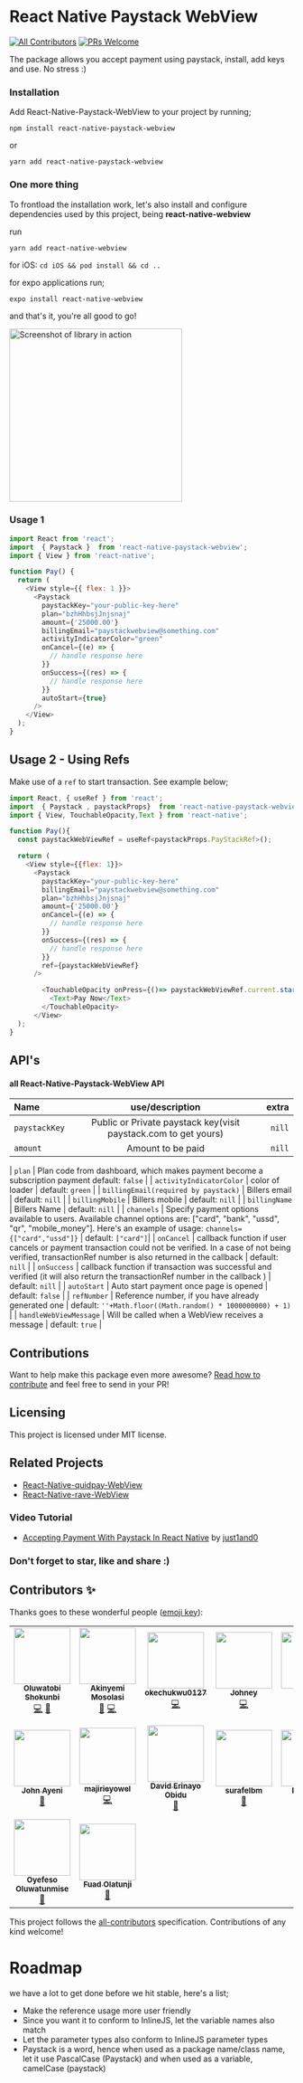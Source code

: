 # React Native Paystack WebView
[![All Contributors](https://img.shields.io/badge/all_contributors-9-orange.svg?style=flat-square)](#contributors-) 
[![PRs Welcome](https://img.shields.io/badge/PRs-welcome-brightgreen.svg)](https://reactjs.org/docs/how-to-contribute.html#your-first-pull-request) 
 

The package allows you accept payment using paystack, install, add keys and use. No stress :) 

### [](https://github.com/just1and0/React-Native-Paystack-WebView#installation)Installation

Add React-Native-Paystack-WebView to your project by running;

`npm install react-native-paystack-webview`

or

`yarn add react-native-paystack-webview`

### **One more thing**

To frontload the installation work, let's also install and configure dependencies used by this project, being **react-native-webview** 

run

`yarn add react-native-webview`

for iOS: `cd iOS && pod install && cd ..`

for expo applications run;

`expo install react-native-webview`

and that's it, you're all good to go!

<img width="306" alt="Screenshot of library in action" src="https://user-images.githubusercontent.com/41248079/126550307-5f12c6d8-81af-4f26-951b-5d6514304022.png">

### [](https://github.com/just1and0/React-Native-Paystack-WebView#usage)Usage 1

```javascript
import React from 'react';
import  { Paystack }  from 'react-native-paystack-webview';
import { View } from 'react-native';

function Pay() {
  return (
    <View style={{ flex: 1 }}>
      <Paystack  
        paystackKey="your-public-key-here"
        plan="bzhHhbsjJnjsnaj"
        amount={'25000.00'}
        billingEmail="paystackwebview@something.com"
        activityIndicatorColor="green"
        onCancel={(e) => {
          // handle response here
        }}
        onSuccess={(res) => {
          // handle response here
        }}
        autoStart={true}
      />
    </View>
  );
}
```

## Usage 2 - Using Refs

Make use of a `ref` to start transaction. See example below;

```javascript
import React, { useRef } from 'react';
import  { Paystack , paystackProps}  from 'react-native-paystack-webview';
import { View, TouchableOpacity,Text } from 'react-native';

function Pay(){
  const paystackWebViewRef = useRef<paystackProps.PayStackRef>(); 

  return (
    <View style={{flex: 1}}>
      <Paystack
        paystackKey="your-public-key-here"
        billingEmail="paystackwebview@something.com"
        plan="bzhHhbsjJnjsnaj"
        amount={'25000.00'}
        onCancel={(e) => {
          // handle response here
        }}
        onSuccess={(res) => {
          // handle response here
        }}
        ref={paystackWebViewRef}
      />

        <TouchableOpacity onPress={()=> paystackWebViewRef.current.startTransaction()}>
          <Text>Pay Now</Text>
        </TouchableOpacity>
      </View>
  );
}
```

## API's

#### [](https://github.com/just1and0/object-to-array-convert#all-object-to-array-convert-props)all React-Native-Paystack-WebView API

| Name                                 |                                                                                           use/description                                                                                           |                                                      extra |
| :----------------------------------- | :-------------------------------------------------------------------------------------------------------------------------------------------------------------------------------------------------: | ---------------------------------------------------------: |
| `paystackKey`                        |                                                                   Public or Private paystack key(visit paystack.com to get yours)                                                                   |                                                     `nill` |
| `amount`                             |                                                                                          Amount to be paid                                                                                          |                                                     `nill` |
|
`plan`                               |
                   Plan code from dashboard, which makes payment become a subscription payment
                              default: `false`  | 
| `activityIndicatorColor`             |                                                                                           color of loader                                                                                           |                                           default: `green` |
| `billingEmail(required by paystack)` |                                                                                            Billers email                                                                                            |                                            default: `nill` |
| `billingMobile`                      |                                                                                           Billers mobile                                                                                            |                                            default: `nill` |
| `billingName`                        |                                                                                            Billers Name                                                                                             |                                            default: `nill` |
| `channels`                           | Specify payment options available to users. Available channel options are: ["card", "bank", "ussd", "qr", "mobile_money"]. Here's an example of usage: `channels={["card","ussd"]}`                 |                                         default: `["card"]`|
| `onCancel`                           |               callback function if user cancels or payment transaction could not be verified. In a case of not being verified, transactionRef number is also returned in the callback               |                                            default: `nill` |
| `onSuccess`                          |                                    callback function if transaction was successful and verified (it will also return the transactionRef number in the callback )                                    |                                            default: `nill` |
| `autoStart`                          |                                                                               Auto start payment once page is opened                                                                                |                                           default: `false` |
| `refNumber`                          |                                                                         Reference number, if you have already generated one                                                                         | default: `''+Math.floor((Math.random() * 1000000000) + 1)` |
| `handleWebViewMessage`               |                                                                          Will be called when a WebView receives a message                                                                           |                                            default: `true` |


## [](https://github.com/just1and0/object-to-array-convert#contributions)Contributions

Want to help make this package even more awesome? [Read how to contribute](https://github.com/just1and0/React-Native-Paystack-WebView/blob/master/CONTRIBUTING.md) and feel free to send in your PR!

## [](https://github.com/just1and0/React-Native-Paystack-WebView#licensing)Licensing

This project is licensed under MIT license.

## Related Projects

- [React-Native-quidpay-WebView](https://github.com/react-native-nigeria/react-native-quidpay-webview)
- [React-Native-rave-WebView](https://github.com/react-native-nigeria/react-native-rave-webview)

### Video Tutorial

- [Accepting Payment With Paystack In React Native](https://www.youtube.com/watch?v=M-V4Q9zk9DE&t=19s) by [just1and0](https://twitter.com/just1and0)

### Don't forget to star, like and share :)

## Contributors ✨

Thanks goes to these wonderful people ([emoji key](https://allcontributors.org/docs/en/emoji-key)):

<!-- ALL-CONTRIBUTORS-LIST:START - Do not remove or modify this section -->
<!-- prettier-ignore-start -->
<!-- markdownlint-disable -->
<table>
  <tr>
    <td align="center"><a href="https://linksnest.com/just1and0"><img src="https://avatars3.githubusercontent.com/u/17249207?v=4?s=100" width="100px;" alt=""/><br /><sub><b>Oluwatobi Shokunbi </b></sub></a><br /><a href="https://github.com/just1and0/React-Native-Paystack-WebView/commits?author=just1and0" title="Code">💻</a> <a href="https://github.com/just1and0/React-Native-Paystack-WebView/commits?author=just1and0" title="Documentation">📖</a></td>
    <td align="center"><a href="https://github.com/mosoakinyemi"><img src="https://avatars2.githubusercontent.com/u/41248079?v=4?s=100" width="100px;" alt=""/><br /><sub><b>Akinyemi Mosolasi</b></sub></a><br /><a href="https://github.com/just1and0/React-Native-Paystack-WebView/commits?author=mosoakinyemi" title="Documentation">📖</a> <a href="https://github.com/just1and0/React-Native-Paystack-WebView/commits?author=mosoakinyemi" title="Code">💻</a></td>
    <td align="center"><a href="https://github.com/okechukwu0127"><img src="https://avatars0.githubusercontent.com/u/23473673?v=4?s=100" width="100px;" alt=""/><br /><sub><b>okechukwu0127</b></sub></a><br /><a href="https://github.com/just1and0/React-Native-Paystack-WebView/commits?author=okechukwu0127" title="Code">💻</a></td>
    <td align="center"><a href="https://github.com/johneyo"><img src="https://avatars2.githubusercontent.com/u/36991140?v=4?s=100" width="100px;" alt=""/><br /><sub><b>Johney</b></sub></a><br /><a href="https://github.com/just1and0/React-Native-Paystack-WebView/commits?author=johneyo" title="Code">💻</a></td>
    <td align="center"><a href="https://twitter.com/AjeboDeveloper"><img src="https://avatars2.githubusercontent.com/u/27306463?v=4?s=100" width="100px;" alt=""/><br /><sub><b>sammy</b></sub></a><br /><a href="https://github.com/just1and0/React-Native-Paystack-WebView/commits?author=samie820" title="Code">💻</a></td>
    <td align="center"><a href="https://github.com/walexanderos"><img src="https://avatars0.githubusercontent.com/u/36700043?v=4?s=100" width="100px;" alt=""/><br /><sub><b>Jimoh Jamiu</b></sub></a><br /><a href="https://github.com/just1and0/React-Native-Paystack-WebView/issues?q=author%3Awalexanderos" title="Bug reports">🐛</a> <a href="https://github.com/just1and0/React-Native-Paystack-WebView/commits?author=walexanderos" title="Documentation">📖</a> <a href="https://github.com/just1and0/React-Native-Paystack-WebView/commits?author=walexanderos" title="Code">💻</a></td>
    <td align="center"><a href="https://medium.com/@cahakgeorge"><img src="https://avatars3.githubusercontent.com/u/8522701?v=4?s=100" width="100px;" alt=""/><br /><sub><b>Cahak George</b></sub></a><br /><a href="https://github.com/just1and0/React-Native-Paystack-WebView/commits?author=cahakgeorge" title="Code">💻</a></td>
  </tr>
  <tr>
    <td align="center"><a href="https://johnayeni.xyz"><img src="https://avatars0.githubusercontent.com/u/22295092?v=4?s=100" width="100px;" alt=""/><br /><sub><b>John Ayeni</b></sub></a><br /><a href="https://github.com/just1and0/React-Native-Paystack-WebView/commits?author=johnayeni" title="Documentation">📖</a></td>
    <td align="center"><a href="https://github.com/majirieyowel"><img src="https://avatars.githubusercontent.com/u/30162976?v=4?s=100" width="100px;" alt=""/><br /><sub><b>majirieyowel</b></sub></a><br /><a href="https://github.com/just1and0/React-Native-Paystack-WebView/commits?author=majirieyowel" title="Code">💻</a></td>
    <td align="center"><a href="https://github.com/Zeusmist"><img src="https://avatars.githubusercontent.com/u/51177741?v=4?s=100" width="100px;" alt=""/><br /><sub><b>David Erinayo Obidu</b></sub></a><br /><a href="https://github.com/just1and0/React-Native-Paystack-WebView/issues?q=author%3AZeusmist" title="Bug reports">🐛</a></td>
    <td align="center"><a href="https://github.com/surafelbm"><img src="https://avatars.githubusercontent.com/u/11531221?v=4?s=100" width="100px;" alt=""/><br /><sub><b>surafelbm</b></sub></a><br /><a href="https://github.com/just1and0/React-Native-Paystack-WebView/issues?q=author%3Asurafelbm" title="Bug reports">🐛</a></td>
    <td align="center"><a href="https://github.com/omivrex"><img src="https://avatars.githubusercontent.com/u/42608841?v=4?s=100" width="100px;" alt=""/><br /><sub><b>Rex Omiv</b></sub></a><br /><a href="https://github.com/just1and0/React-Native-Paystack-WebView/issues?q=author%3Aomivrex" title="Bug reports">🐛</a></td>
    <td align="center"><a href="https://github.com/ossyfizy1"><img src="https://avatars.githubusercontent.com/u/18512476?v=4?s=100" width="100px;" alt=""/><br /><sub><b>Osagie Osaigbovo Charles</b></sub></a><br /><a href="https://github.com/just1and0/React-Native-Paystack-WebView/issues?q=author%3Aossyfizy1" title="Bug reports">🐛</a></td>
    <td align="center"><a href="https://github.com/Ujjalcha1"><img src="https://avatars.githubusercontent.com/u/40722840?v=4?s=100" width="100px;" alt=""/><br /><sub><b>Ujjalcha1</b></sub></a><br /><a href="https://github.com/just1and0/React-Native-Paystack-WebView/issues?q=author%3AUjjalcha1" title="Bug reports">🐛</a></td>
  </tr>
  <tr>
    <td align="center"><a href="http://codexplorer.me"><img src="https://avatars.githubusercontent.com/u/23406970?v=4?s=100" width="100px;" alt=""/><br /><sub><b>Oyefeso Oluwatunmise</b></sub></a><br /><a href="https://github.com/just1and0/React-Native-Paystack-WebView/issues?q=author%3ABlac-Panda" title="Bug reports">🐛</a></td>
    <td align="center"><a href="http://fuadolatunji.me"><img src="https://avatars.githubusercontent.com/u/65264054?v=4?s=100" width="100px;" alt=""/><br /><sub><b>Fuad Olatunji</b></sub></a><br /><a href="https://github.com/just1and0/React-Native-Paystack-WebView/commits?author=fuadop" title="Documentation">📖</a></td>
  </tr>
</table>

<!-- markdownlint-restore -->
<!-- prettier-ignore-end -->

<!-- ALL-CONTRIBUTORS-LIST:END -->

This project follows the [all-contributors](https://github.com/all-contributors/all-contributors) specification. Contributions of any kind welcome!


# Roadmap
we have a lot to get done before we hit stable, here's a list;
- Make the reference usage more user friendly
- Since you want it to conform to InlineJS, let the variable names also match
- Let the parameter types also conform to InlineJS parameter types
- Paystack is a word, hence when used as a package name/class name, let it use PascalCase (Paystack) and when used as a variable, camelCase (paystack)
